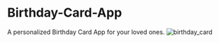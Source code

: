 # Birthday-Card-App
A personalized Birthday Card App for your loved ones.
![birthday_card](https://user-images.githubusercontent.com/74445948/108746380-43393700-7562-11eb-87e8-513b42f653a2.jpeg)
